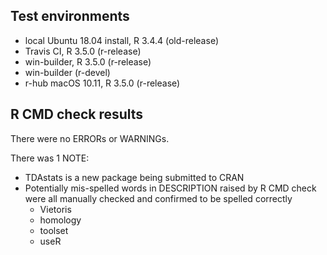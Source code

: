 ## Test environments

* local Ubuntu 18.04 install, R 3.4.4 (old-release)
* Travis CI, R 3.5.0 (r-release)
* win-builder, R 3.5.0 (r-release)
* win-builder (r-devel)
* r-hub macOS 10.11, R 3.5.0 (r-release)

## R CMD check results

There were no ERRORs or WARNINGs. 

There was 1 NOTE:

* TDAstats is a new package being submitted to CRAN
* Potentially mis-spelled words in DESCRIPTION raised by R CMD check were all manually checked and confirmed to be spelled correctly
  - Vietoris
  - homology
  - toolset
  - useR